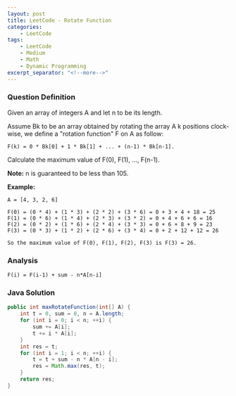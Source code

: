 ```yaml
---
layout: post
title: LeetCode - Rotate Function
categories:
    - LeetCode
tags:
    - LeetCode
    - Medium
    - Math
    - Dynamic Programming
excerpt_separator: "<!--more-->"
---
```


### Question Definition

Given an array of integers A and let n to be its length.

Assume Bk to be an array obtained by rotating the array A k positions clock-wise, we define a "rotation function" F on A as follow:

`F(k) = 0 * Bk[0] + 1 * Bk[1] + ... + (n-1) * Bk[n-1].`

Calculate the maximum value of F(0), F(1), ..., F(n-1).

**Note:**
n is guaranteed to be less than 105.

**Example:**
```
A = [4, 3, 2, 6]

F(0) = (0 * 4) + (1 * 3) + (2 * 2) + (3 * 6) = 0 + 3 + 4 + 18 = 25
F(1) = (0 * 6) + (1 * 4) + (2 * 3) + (3 * 2) = 0 + 4 + 6 + 6 = 16
F(2) = (0 * 2) + (1 * 6) + (2 * 4) + (3 * 3) = 0 + 6 + 8 + 9 = 23
F(3) = (0 * 3) + (1 * 2) + (2 * 6) + (3 * 4) = 0 + 2 + 12 + 12 = 26

So the maximum value of F(0), F(1), F(2), F(3) is F(3) = 26.
```

### Analysis

`F(i) = F(i-1) + sum - n*A[n-i]`

### Java Solution
```java
public int maxRotateFunction(int[] A) {
    int t = 0, sum = 0, n = A.length;
    for (int i = 0; i < n; ++i) {
        sum += A[i];
        t += i * A[i];
    }
    int res = t;
    for (int i = 1; i < n; ++i) {
        t = t + sum - n * A[n - i];
        res = Math.max(res, t);
    }
    return res;
}
```